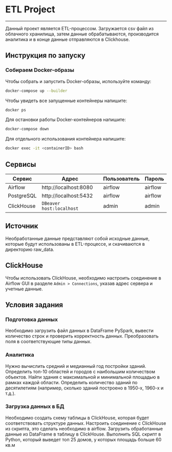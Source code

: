 # ETL Project
***
Данный проект является ETL-процессом. Загружается csv файл из облачного хранилища, затем данные обрабатываются, производится аналитика и в конце данные отправляются в Clickhouse. 

## Инструкция по запуску

### Собираем Docker-образы

Чтобы собрать и запустить Docker-образы, используйте команду:

```bash
docker-compose up --builder
```

Чтобы увидеть все запущенные контейнеры напишите:

```bash
docker ps
```

Для остановки работы Docker-контейнеров напишите:

```bash
docker-compose down
```

Для отдельного использования контейнера напишите:

```bash
docker exec -it <containerID> bash
```

## Сервисы

| Сервис        | Адрес                   | Пользователь  | Пароль      |
|---------------|-------------------------|---------------|-------------|
| Airflow       | http://localhost:8080    | airflow       | airflow     |
| PostgreSQL    | http://localhost:5432    | airflow       | airflow     |
| ClickHouse    | `DBeaver host:localhost` | admin         | admin       |


## Источник

Необработанные данные представляют собой исходные данные, которые будут использованы в ETL-процессе, и скачиваются в директорию raw_data.

## ClickHouse

Чтобы использовать ClickHouse, необходимо настроить соединение в Airflow GUI в разделе `Admin > Connections`, указав адрес сервера и учетные данные.

## Условия задания

### Подготовка данных
Необходимо загрузить файл данных в DataFrame PySpark, вывести количество строк и проверить корректность данных. Преобразовать поля в соответствующие типы данных. 

### Аналитика

Нужно вычислить средний и медианный год постройки зданий. Определить топ-10 областей и городов с наибольшим количеством объектов. Найти здания с максимальной и минимальной площадью в рамках каждой области. Определить количество зданий по десятилетиям (например, сколько зданий построено в 1950-х, 1960-х и т.д.).

### Загрузка данных в БД

Необходимо создать схему таблицы в ClickHouse, которая будет соответствовать структуре данных. Настроить соединение с ClickHouse из скрипта, это сделать необходимо в airflow. Загрузить обработанные данные из DataFrame в таблицу в ClickHouse.  Выполнить SQL скрипт в Python, который выведет топ 25 домов, у которых площадь больше 60 кв.м
